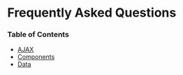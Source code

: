 # Frequently Asked Questions

### Table of Contents

- [AJAX](faq/ajax.md)
- [Components](faq/com.md)
- [Data](faq/data.md)

